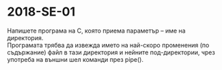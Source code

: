 # 2018-SE-01

Напишете програма на C, която приема параметър – име на директория. <br />
Програмата трябва да извежда името на най-скоро променения (по съдържание) файл в тази директория и
нейните под-директории, чрез употреба на външни шел команди през pipe(). <br />